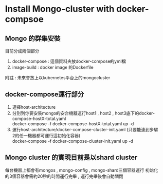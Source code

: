 Install Mongo-cluster with docker-compsoe
======
Mongo 的群集安裝
------
目前分成兩個部分
1. docker-compose : 這個資料夾放docker-compose的yml檔
2. image-build : docker image 的Dockerfile

附註 : 未來會放上以kubernetes平台上的mongocluster

docker-compose運行部分
------
1. 選擇host-architecture
2. 分別到你要安裝mongo的安台機器運行host1 , host2 , host3底下的docker-compose-hostX-total.yaml <br>
        docker-compose -f docker-compose-hostX-total.yaml up -d
3. 運行host-architecture/docker-compose-cluster-init.yaml (只要能連到步驟2的任一機器都可運行這初始化容器)<br>
        docker-compose -f docker-compose-cluster-init.yaml up -d

Mongo cluster 的實現目前是以shard cluster
------
每台機器上都會有mongos , mongo-config , mongo-shard三個容器運行
初始化的3個容器會需約20秒的時間運行完畢 , 運行完畢後會自動關閉
